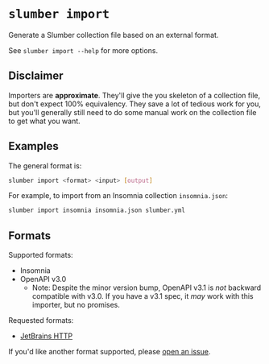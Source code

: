 # `slumber import`

Generate a Slumber collection file based on an external format.

See `slumber import --help` for more options.

## Disclaimer

Importers are **approximate**. They'll give the you skeleton of a collection file, but don't expect 100% equivalency. They save a lot of tedious work for you, but you'll generally still need to do some manual work on the collection file to get what you want.

## Examples

The general format is:

```sh
slumber import <format> <input> [output]
```

For example, to import from an Insomnia collection `insomnia.json`:

```sh
slumber import insomnia insomnia.json slumber.yml
```

## Formats

Supported formats:

- Insomnia
- OpenAPI v3.0
  - Note: Despite the minor version bump, OpenAPI v3.1 is _not_ backward compatible with v3.0. If you have a v3.1 spec, it _may_ work with this importer, but no promises.

Requested formats:

- [JetBrains HTTP](https://github.com/LucasPickering/slumber/issues/122)

If you'd like another format supported, please [open an issue](https://github.com/LucasPickering/slumber/issues/new).
